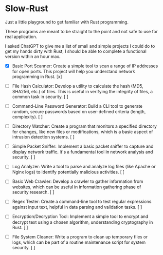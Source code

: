 # Slow-Rust

Just a little playground to get familiar with Rust programming.

These programs are meant to be straight to the point and not safe to use for real application.

I asked ChatGPT to give me a list of small and simple projects I could do to get my hands dirty with Rust, I should be able to complete a functional version within an hour max.


- [x] Basic Port Scanner: Create a simple tool to scan a range of IP addresses for open ports. This project will help you understand network programming in Rust. [x]

- [ ] File Hash Calculator: Develop a utility to calculate the hash (MD5, SHA256, etc.) of files. This is useful in verifying the integrity of files, a common task in security. [ ]

- [ ] Command-Line Password Generator: Build a CLI tool to generate random, secure passwords based on user-defined criteria (length, complexity). [ ]

- [ ] Directory Watcher: Create a program that monitors a specified directory for changes, like new files or modifications, which is a basic aspect of intrusion detection systems. [ ]

- [ ] Simple Packet Sniffer: Implement a basic packet sniffer to capture and display network traffic. It's a fundamental tool in network analysis and security. [ ]

- [ ] Log Analyzer: Write a tool to parse and analyze log files (like Apache or Nginx logs) to identify potentially malicious activities. [ ]

- [ ] Basic Web Crawler: Develop a crawler to gather information from websites, which can be useful in information gathering phase of security research. [ ]

- [ ] Regex Tester: Create a command-line tool to test regular expressions against input text, helpful in data parsing and validation tasks. [ ]

- [ ] Encryption/Decryption Tool: Implement a simple tool to encrypt and decrypt text using a chosen algorithm, understanding cryptography in Rust. [ ]

- [ ] File System Cleaner: Write a program to clean up temporary files or logs, which can be part of a routine maintenance script for system security. [ ]
